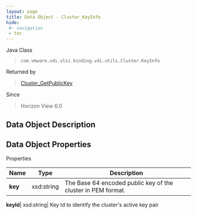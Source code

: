 ```yaml
---
layout: page
title: Data Object - Cluster_KeyInfo
hide:
 #- navigation
 - toc
---
```






Java Class  
> `com.vmware.vdi.vlsi.binding.vdi.utils.Cluster.KeyInfo`

Returned by  
> [Cluster_GetPublicKey](vdi.utils.Cluster.md#getPublicKey)

Since  
> Horizon View 6.0


## Data Object Description 

## Data Object Properties

Properties

Name |  Type |  Description   
---|---|---  
**key**|  xsd:string|  The Base 64 encoded public key of the cluster in PEM format.   
  
**keyId**|  xsd:string|  Key Id to identify the cluster's active key pair   
  
  
  
   
  
  
